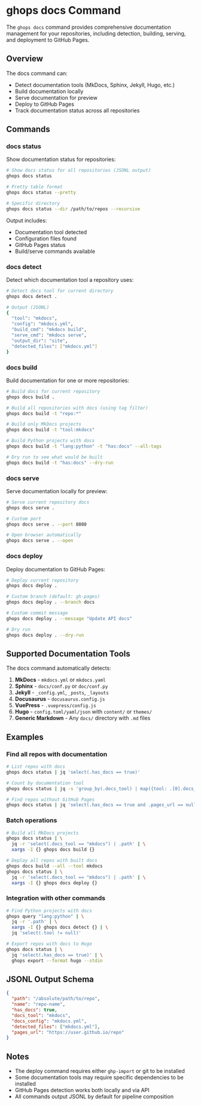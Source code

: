 # ghops docs Command

The `ghops docs` command provides comprehensive documentation management for your repositories, including detection, building, serving, and deployment to GitHub Pages.

## Overview

The docs command can:
- Detect documentation tools (MkDocs, Sphinx, Jekyll, Hugo, etc.)
- Build documentation locally
- Serve documentation for preview
- Deploy to GitHub Pages
- Track documentation status across all repositories

## Commands

### docs status

Show documentation status for repositories:

```bash
# Show docs status for all repositories (JSONL output)
ghops docs status

# Pretty table format
ghops docs status --pretty

# Specific directory
ghops docs status --dir /path/to/repos --recursive
```

Output includes:
- Documentation tool detected
- Configuration files found
- GitHub Pages status
- Build/serve commands available

### docs detect

Detect which documentation tool a repository uses:

```bash
# Detect docs tool for current directory
ghops docs detect .

# Output (JSONL)
{
  "tool": "mkdocs",
  "config": "mkdocs.yml",
  "build_cmd": "mkdocs build",
  "serve_cmd": "mkdocs serve",
  "output_dir": "site",
  "detected_files": ["mkdocs.yml"]
}
```

### docs build

Build documentation for one or more repositories:

```bash
# Build docs for current repository
ghops docs build .

# Build all repositories with docs (using tag filter)
ghops docs build -t "repo:*"

# Build only MkDocs projects
ghops docs build -t "tool:mkdocs"

# Build Python projects with docs
ghops docs build -t "lang:python" -t "has:docs" --all-tags

# Dry run to see what would be built
ghops docs build -t "has:docs" --dry-run
```

### docs serve

Serve documentation locally for preview:

```bash
# Serve current repository docs
ghops docs serve .

# Custom port
ghops docs serve . --port 8080

# Open browser automatically
ghops docs serve . --open
```

### docs deploy

Deploy documentation to GitHub Pages:

```bash
# Deploy current repository
ghops docs deploy .

# Custom branch (default: gh-pages)
ghops docs deploy . --branch docs

# Custom commit message
ghops docs deploy . --message "Update API docs"

# Dry run
ghops docs deploy . --dry-run
```

## Supported Documentation Tools

The docs command automatically detects:

1. **MkDocs** - `mkdocs.yml` or `mkdocs.yaml`
2. **Sphinx** - `docs/conf.py` or `doc/conf.py`
3. **Jekyll** - `_config.yml`, `_posts`, `_layouts`
4. **Docusaurus** - `docusaurus.config.js`
5. **VuePress** - `.vuepress/config.js`
6. **Hugo** - `config.toml/yaml/json` with `content/` or `themes/`
7. **Generic Markdown** - Any `docs/` directory with `.md` files

## Examples

### Find all repos with documentation

```bash
# List repos with docs
ghops docs status | jq 'select(.has_docs == true)'

# Count by documentation tool
ghops docs status | jq -s 'group_by(.docs_tool) | map({tool: .[0].docs_tool, count: length})'

# Find repos without GitHub Pages
ghops docs status | jq 'select(.has_docs == true and .pages_url == null)'
```

### Batch operations

```bash
# Build all MkDocs projects
ghops docs status | \
  jq -r 'select(.docs_tool == "mkdocs") | .path' | \
  xargs -I {} ghops docs build {}

# Deploy all repos with built docs
ghops docs build --all --tool mkdocs
ghops docs status | \
  jq -r 'select(.docs_tool == "mkdocs") | .path' | \
  xargs -I {} ghops docs deploy {}
```

### Integration with other commands

```bash
# Find Python projects with docs
ghops query "lang:python" | \
  jq -r '.path' | \
  xargs -I {} ghops docs detect {} | \
  jq 'select(.tool != null)'

# Export repos with docs to Hugo
ghops docs status | \
  jq 'select(.has_docs == true)' | \
  ghops export --format hugo --stdin
```

## JSONL Output Schema

```json
{
  "path": "/absolute/path/to/repo",
  "name": "repo-name",
  "has_docs": true,
  "docs_tool": "mkdocs",
  "docs_config": "mkdocs.yml",
  "detected_files": ["mkdocs.yml"],
  "pages_url": "https://user.github.io/repo"
}
```

## Notes

- The deploy command requires either `ghp-import` or git to be installed
- Some documentation tools may require specific dependencies to be installed
- GitHub Pages detection works both locally and via API
- All commands output JSONL by default for pipeline composition